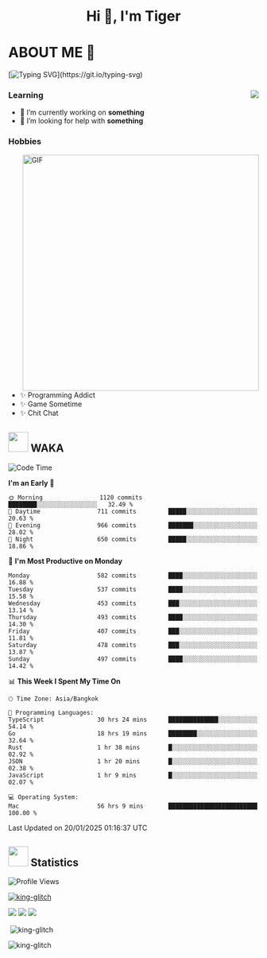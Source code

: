 <h1 align="center">Hi 👋, I'm Tiger</h1>




# ABOUT ME 💬

[![Typing SVG](https://readme-typing-svg.herokuapp.com?color=22F771&vCenter=true&lines=A+perssionate+developer+from+nowhere.)](https://git.io/typing-svg)

<div>
 <img align="right" src="https://spotify-github-profile.vercel.app/api/view?uid=12129734423&cover_image=false&theme=default&bar_color=22d016&bar_color_cover=true" />
 <h3>Learning</h3>
 
 <ul>
  <li>🔭 I’m currently working on <b>something</b></li>
  <li>🤝 I’m looking for help with <b>something</b></li>
 </ul>
 
</div>
<div>
 <h3>Hobbies</h3>
 <img align="right" height="475px"  alt="GIF" src="https://i.pinimg.com/originals/1f/b7/db/1fb7dbee557e5ed509f7517da8a84d58.gif" />
 <ul>
  <li>✨ Programming Addict</li>
  <li>✨ Game Sometime</li>
  <li>✨ Chit Chat</li>
 </ul>
 
</div>



## <img height="40" src="https://raw.githubusercontent.com/innng/innng/master/assets/kyubey.gif"/> WAKA

<!--START_SECTION:waka-->
![Code Time](http://img.shields.io/badge/Code%20Time-3%2C150%20hrs%2048%20mins-blue)

**I'm an Early 🐤** 

```text
🌞 Morning                1120 commits        ████████░░░░░░░░░░░░░░░░░   32.49 % 
🌆 Daytime                711 commits         █████░░░░░░░░░░░░░░░░░░░░   20.63 % 
🌃 Evening                966 commits         ███████░░░░░░░░░░░░░░░░░░   28.02 % 
🌙 Night                  650 commits         █████░░░░░░░░░░░░░░░░░░░░   18.86 % 
```
📅 **I'm Most Productive on Monday** 

```text
Monday                   582 commits         ████░░░░░░░░░░░░░░░░░░░░░   16.88 % 
Tuesday                  537 commits         ████░░░░░░░░░░░░░░░░░░░░░   15.58 % 
Wednesday                453 commits         ███░░░░░░░░░░░░░░░░░░░░░░   13.14 % 
Thursday                 493 commits         ████░░░░░░░░░░░░░░░░░░░░░   14.30 % 
Friday                   407 commits         ███░░░░░░░░░░░░░░░░░░░░░░   11.81 % 
Saturday                 478 commits         ███░░░░░░░░░░░░░░░░░░░░░░   13.87 % 
Sunday                   497 commits         ████░░░░░░░░░░░░░░░░░░░░░   14.42 % 
```


📊 **This Week I Spent My Time On** 

```text
🕑︎ Time Zone: Asia/Bangkok

💬 Programming Languages: 
TypeScript               30 hrs 24 mins      ██████████████░░░░░░░░░░░   54.14 % 
Go                       18 hrs 19 mins      ████████░░░░░░░░░░░░░░░░░   32.64 % 
Rust                     1 hr 38 mins        █░░░░░░░░░░░░░░░░░░░░░░░░   02.92 % 
JSON                     1 hr 20 mins        █░░░░░░░░░░░░░░░░░░░░░░░░   02.38 % 
JavaScript               1 hr 9 mins         █░░░░░░░░░░░░░░░░░░░░░░░░   02.07 % 

💻 Operating System: 
Mac                      56 hrs 9 mins       █████████████████████████   100.00 % 
```


 Last Updated on 20/01/2025 01:16:37 UTC
<!--END_SECTION:waka-->
## <img height="40" src="https://raw.githubusercontent.com/innng/innng/master/assets/kyubey.gif"/> Statistics
![Profile Views](https://komarev.com/ghpvc/?username=king-glitch)  

<p align="left"> 
 <a href="https://github.com/ryo-ma/github-profile-trophy">
  <img src="https://github-profile-trophy.vercel.app/?username=king-glitch&theme=dracula" alt="king-glitch" />
 </a> </p>

![](https://github-profile-summary-cards.vercel.app/api/cards/profile-details?username=king-glitch&theme=dracula)
![](https://github-profile-summary-cards.vercel.app/api/cards/stats?username=king-glitch&theme=dracula) 
![](https://github-profile-summary-cards.vercel.app/api/cards/productive-time?username=king-glitch&theme=dracula)


<p>&nbsp;<img align="center" src="https://github-readme-stats.vercel.app/api?username=king-glitch&theme=dracula" alt="king-glitch" /></p>

<p><img align="center" src="https://github-readme-streak-stats.herokuapp.com/?user=king-glitch&theme=dracula" alt="king-glitch" /></p>
